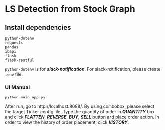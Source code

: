 # LS Detection from Stock Graph

## Install dependencies
    python-dotenv
    requests
    pandas
    ibapi
    flask
    flask-restful
`python-dotenv` is for **_slack-notification_**. For slack-notification, please create `.env` file.


### UI Manual 
```
python main_app.py
```
After run, go to http://localhost:8088/.
By using combobox, please select the target Ticker config file. 
Type the quantity of order in _**QUANTITY**_ box and click _**FLATTEN**_, **_REVERSE_**, **_BUY_**, **_SELL_** button and place order action. 
In order to view the history of order placement, click _**HISTORY**_.